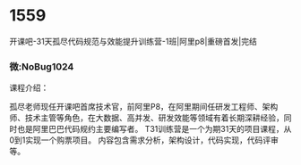 # 1559
开课吧-31天孤尽代码规范与效能提升训练营-1班|阿里p8|重磅首发|完结
### 微:NoBug1024 


课程介绍：

孤尽老师现任开课吧首席技术官，前阿里P8，在阿里期间任研发工程师、架构师、技术主管等角色，在大数据、高并发、研发效能等领域有着长期深耕经验，同时也是阿里巴巴代码规约主要编写者。
T31训练营是一个为期31天的项目课程，从0到1实现一个购票项目。
内容包含需求分析，架构设计，代码实现，代码评审等。
